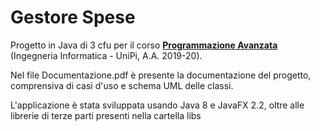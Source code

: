 # Gestore Spese
Progetto in Java di 3 cfu per il corso [**Programmazione Avanzata**](https://elearn.ing.unipi.it/course/view.php?id=430) (Ingegneria Informatica - UniPi, A.A. 2019-20).

Nel file Documentazione.pdf è presente la documentazione del progetto, comprensiva di casi d'uso e schema UML delle classi.

L'applicazione è stata sviluppata usando Java 8 e JavaFX 2.2, oltre alle librerie di terze parti presenti nella cartella libs
